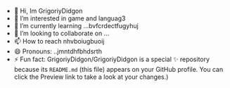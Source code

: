 - 👋 Hi, Im GrigoriyDidgon
- 👀 I’m interested in game and languag3
- 🌱 I’m currently learning ...bvfcrdectfugyhuj
- 💞️ I’m looking to collaborate on ...
- 📫 How to reach nhvboiugbuoij
- 😄 Pronouns: ..jmntdhfbhdsrth
- ⚡ Fun fact:
GrigoriyDidgon/GrigoriyDidgon is a special ✨ repository because its `README.md` (this file) appears on your GitHub profile.
You can click the Preview link to take a look at your changes.)
